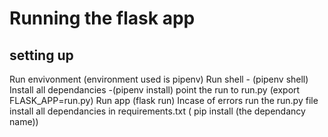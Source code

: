 # Running the flask app
## setting up

Run envivonment (environment used is pipenv)
Run shell - (pipenv shell)
Install all dependancies -(pipenv install)
point the run to run.py (export FLASK_APP=run.py)
Run app (flask run)
Incase of errors run the run.py file install all dependancies in requirements.txt ( pip install (the dependancy name))